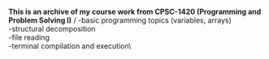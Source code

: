 **This is an archive of my course work from CPSC-1420 (Programming and Problem Solving I)** /
-basic programming topics (variables, arrays)\
-structural decomposition\
-file reading\
-terminal compilation and execution\
